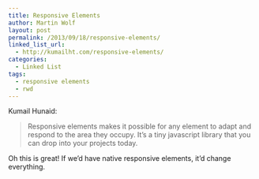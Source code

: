 ```yaml
---
title: Responsive Elements
author: Martin Wolf
layout: post
permalink: /2013/09/18/responsive-elements/
linked_list_url:
  - http://kumailht.com/responsive-elements/
categories:
  - Linked List
tags:
  - responsive elements
  - rwd
---
```

<p class="linked-list-quote-author">
  Kumail Hunaid:
</p>

> Responsive elements makes it possible for any element to adapt and respond to the area they occupy. It&#8217;s a tiny javascript library that you can drop into your projects today.

Oh this is great! If we&#8217;d have native responsive elements, it&#8217;d change everything.